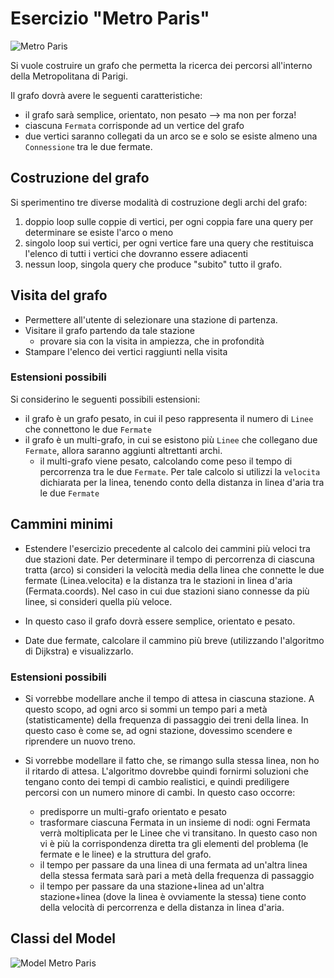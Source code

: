 # Esercizio "Metro Paris"

![Metro Paris](db/database.png "Metro Paris database")

Si vuole costruire un grafo che permetta la ricerca dei percorsi all'interno della Metropolitana di Parigi.

Il grafo dovrà avere le seguenti caratteristiche:
- il grafo sarà semplice, orientato, non pesato --> ma non per forza!
- ciascuna `Fermata` corrisponde ad un vertice del grafo
- due vertici saranno collegati da un arco se e solo se esiste almeno una `Connessione` tra le due fermate.

## Costruzione del grafo

Si sperimentino tre diverse modalità di costruzione degli archi del grafo:

1.  doppio loop sulle coppie di vertici, per ogni coppia fare una query per determinare se esiste l'arco o meno
1.  singolo loop sui vertici, per ogni vertice fare una query che restituisca l'elenco di tutti i vertici che dovranno essere adiacenti
1.  nessun loop, singola query che produce "subito" tutto il grafo.

## Visita del grafo

- Permettere all'utente di selezionare una stazione di partenza.
- Visitare il grafo partendo da tale stazione
     - provare sia con la visita in ampiezza, che in profondità
- Stampare l'elenco dei vertici raggiunti nella visita

### Estensioni possibili

Si considerino le seguenti possibili estensioni:
- il grafo è un grafo pesato, in cui il peso rappresenta il numero di `Linee` che connettono le due `Fermate`
- il grafo è un multi-grafo, in cui se esistono più `Linee` che collegano due `Fermate`, allora saranno aggiunti altrettanti archi.
     - il multi-grafo viene pesato, calcolando come peso il tempo di percorrenza tra le due `Fermate`. Per tale calcolo si utilizzi la `velocita` dichiarata per la linea, tenendo conto della distanza in linea d'aria tra le due `Fermate`


## Cammini minimi

- Estendere l'esercizio precedente al calcolo dei cammini più veloci tra due stazioni date. Per determinare il tempo di percorrenza di ciascuna tratta (arco) si consideri la velocità media della linea che connette le due fermate (Linea.velocita) e la distanza tra le stazioni in linea d'aria (Fermata.coords). Nel caso in cui due stazioni siano connesse da più linee, si consideri quella più veloce.

- In questo caso il grafo dovrà essere semplice, orientato e pesato.

- Date due fermate, calcolare il cammino più breve (utilizzando l'algoritmo di Dijkstra) e visualizzarlo. 

### Estensioni possibili

- Si vorrebbe modellare anche il tempo di attesa in ciascuna stazione. A questo scopo, ad ogni arco si sommi un tempo pari a metà (statisticamente) della frequenza di passaggio dei treni della linea. In questo caso è come se, ad ogni stazione, dovessimo scendere e riprendere un nuovo treno.

- Si vorrebbe modellare il fatto che, se rimango sulla stessa linea, non ho il ritardo di attesa. L'algoritmo dovrebbe quindi fornirmi soluzioni che tengano conto dei tempi di cambio realistici, e quindi prediligere percorsi con un numero minore di cambi. In questo caso occorre:

    - predisporre un multi-grafo orientato e pesato
    - trasformare ciascuna Fermata in un insieme di nodi: ogni Fermata verrà moltiplicata per le Linee che vi transitano. In questo caso non vi è più la corrispondenza diretta tra gli elementi del problema (le fermate e le linee) e la struttura del grafo.
    - il tempo per passare da una linea di una fermata ad un'altra linea della stessa fermata sarà pari a metà della frequenza di passaggio
    - il tempo per passare da una stazione+linea ad un'altra stazione+linea (dove la linea è ovviamente la stessa) tiene conto della velocità di percorrenza e della distanza in linea d'aria.


## Classi del Model
     
![Model Metro Paris](db/model%20classes.png "Model Metro Paris")
    